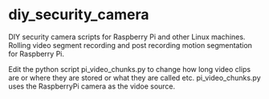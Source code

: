 # diy_security_camera
DIY security camera scripts for Raspberry Pi and other Linux machines. Rolling video segment recording and post recording motion segmentation for Raspberry Pi.

Edit the python script pi_video_chunks.py to change how long video clips are or where they are stored or what they are called etc.
pi_video_chunks.py uses the RaspberryPi camera as the vidoe source.
